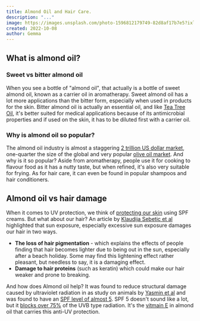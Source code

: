 ```yaml
---
title: Almond Oil and Hair Care.
description: "..."
image: https://images.unsplash.com/photo-1596812179749-82d8af17b7e5?ixlib=rb-1.2.1&ixid=eyJhcHBfaWQiOjEyMDd9&auto=format&fit=crop&w=1000&q=80
created: 2022-10-08
author: Gemma
---
```


## What is almond oil?

### Sweet vs bitter almond oil

When you see a bottle of "almond oil", that actually is a bottle of sweet almond oil, known as a carrier oil in aromatherapy. Sweet almond oil has a lot more applications than the bitter form, especially when used in products for the skin. Bitter almond oil is actually an essential oil, and like [Tea Tree Oil](/guides/tea-tree-oil-hair-care), it's better suited for medical applications because of its antimicrobial properties and if used on the skin, it has to be diluted first with a carrier oil.

### Why is almond oil so popular?

The almond oil industry is almost a staggering [2 trillion US dollar market](https://www.marketdataforecast.com/market-reports/almond-oil-market), one-quarter the size of the global and very popular [olive oil market](https://www.marketdataforecast.com/market-reports/olive-oil-market). And why is it so popular? Aside from aromatherapy, people use it for cooking to flavour food as it has a nutty taste, but when refined, it's also very suitable for frying. As for hair care, it can even be found in popular shampoos and hair conditioners.

## Almond oil vs hair damage

When it comes to UV protection, we think of [protecting our skin](https://www.skincancer.org/risk-factors/uv-radiation) using SPF creams. But what about our hair? An article by [Klaudija Sebetic et al](https://pubmed.ncbi.nlm.nih.gov/19138021/) highlighted that sun exposure, especially excessive sun exposure damages our hair in two ways.

- **The loss of hair pigmentation** - which explains the effects of people finding that hair becomes lighter due to being out in the sun, especially after a beach holiday. Some may find this lightening effect rather pleasant, but needless to say, it is a damaging effect.
- **Damage to hair proteins** (such as keratin) which could make our hair weaker and prone to breaking.

And how does Almond oil help? It was found to reduce structural damage caused by ultraviolet radiation in as study on animals by [Yasmin et al](https://pubmed.ncbi.nlm.nih.gov/17348990/) and was found to have an [SPF level of almost 5](https://www.ncbi.nlm.nih.gov/pmc/articles/PMC3140123/). SPF 5 doesn't sound like a lot, but it [blocks over 75%](https://drbaileyskincare.com/blogs/blog/how-high-of-an-spf-does-your-sunscreen-need-to-have) of the UVB type radiation. It's the [vitmain E](https://pubmed.ncbi.nlm.nih.gov/11139138) in almond oil that carries this anti-UV protection.
